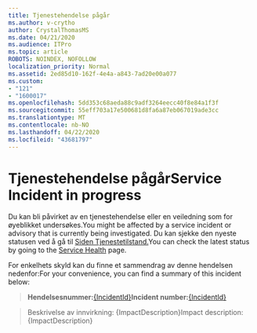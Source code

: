 ```yaml
---
title: Tjenestehendelse pågår
ms.author: v-crytho
author: CrystalThomasMS
ms.date: 04/21/2020
ms.audience: ITPro
ms.topic: article
ROBOTS: NOINDEX, NOFOLLOW
localization_priority: Normal
ms.assetid: 2ed85d10-162f-4e4a-a843-7ad20e00a077
ms.custom:
- "121"
- "1600017"
ms.openlocfilehash: 5dd353c68aeda88c9adf3264eecc40f8e84a1f3f
ms.sourcegitcommit: 55eff703a17e500681d8fa6a87eb067019ade3cc
ms.translationtype: MT
ms.contentlocale: nb-NO
ms.lasthandoff: 04/22/2020
ms.locfileid: "43681797"
---
```

# <a name="service-incident-in-progress"></a><span data-ttu-id="8e288-102">Tjenestehendelse pågår</span><span class="sxs-lookup"><span data-stu-id="8e288-102">Service Incident in progress</span></span>

<span data-ttu-id="8e288-103">Du kan bli påvirket av en tjenestehendelse eller en veiledning som for øyeblikket undersøkes.</span><span class="sxs-lookup"><span data-stu-id="8e288-103">You might be affected by a service incident or advisory that is currently being investigated.</span></span> <span data-ttu-id="8e288-104">Du kan sjekke den nyeste statusen ved å gå til [Siden Tjenestetilstand.](https://admin.microsoft.com/adminportal/home#/servicehealth)</span><span class="sxs-lookup"><span data-stu-id="8e288-104">You can check the latest status by going to the [Service Health](https://admin.microsoft.com/adminportal/home#/servicehealth) page.</span></span>
  
<span data-ttu-id="8e288-105">For enkelhets skyld kan du finne et sammendrag av denne hendelsen nedenfor:</span><span class="sxs-lookup"><span data-stu-id="8e288-105">For your convenience, you can find a summary of this incident below:</span></span>
  
> <span data-ttu-id="8e288-106">**Hendelsesnummer:**[{IncidentId}](https://admin.microsoft.com/adminportal/home#/servicehealth)</span><span class="sxs-lookup"><span data-stu-id="8e288-106">**Incident number:**[{IncidentId}](https://admin.microsoft.com/adminportal/home#/servicehealth)</span></span>
    
> <span data-ttu-id="8e288-107">Beskrivelse av innvirkning: {ImpactDescription}</span><span class="sxs-lookup"><span data-stu-id="8e288-107">Impact description: {ImpactDescription}</span></span>
